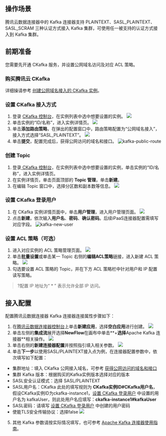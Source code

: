 ## 操作场景
腾讯云数据连接器中的 Kafka 连接器支持 PLAINTEXT、SASL_PLAINTEXT、SASL_SCRAM 三种认证方式接入 Kafka 集群，可使用任一被支持的认证方式接入到 Kafka 集群。

## 前期准备
您需要先开通 CKafka 服务，并设置公网域名访问及对应 ACL 策略。

### 购买腾讯云 CKafka
详细操请参考 [创建公网域名接入的 CKafka 实例](https://cloud.tencent.com/document/product/597/54840)。

### 设置 CKafka 接入方式
1. 登录 [CKafka 控制台](https://console.cloud.tencent.com/ckafka/index?rid=1)，在实例列表中选中想要设置的实例。
![](https://qcloudimg.tencent-cloud.cn/raw/0d9e8ae5f9ba6668bd849d786ef8ab4d.png)
2. 单击实例的“ID/名称”，进入实例详情页。
![](https://qcloudimg.tencent-cloud.cn/raw/05d8bc7d61f34acf40460a1a2641e6d1.png)
3. 单击**添加路由策略**，在弹出的配置窗口中，路由策略配置为“公网域名接入”，接入方式选择“SASL_PLAINTEXT”。
![](https://qcloudimg.tencent-cloud.cn/raw/c63e0029e5ba8c364752c2bef4aad4d7.png)
4. 单击**提交**，配置完成后，获得公网访问的域名和接口[](id:method2)。
![kafka-public-route](https://qcloudimg.tencent-cloud.cn/raw/ec08cd239605c06b11a6fd1cb613a949/kafka-public-route.png)

### 创建 Topic
1. 登录[ CKafka 控制台](https://console.cloud.tencent.com/ckafka/index?rid=1)，在实例列表中选中想要设置的实例，单击实例的“ID/名称”，进入实例详情页。
2. 在实例详情页，单击页面顶部的 **Topic 管理**，单击**新建**。
3. 在编辑 Topic 窗口中，选择分区数和副本数等信息。
![](https://qcloudimg.tencent-cloud.cn/raw/3d56db2b59a50acd20bf2a97464098ce.png)

### 设置 CKafka  登录用户[](id:method1)
1. 在 CKafka 实例详情页面中，单击**用户管理**，进入用户管理页面。
![](https://qcloudimg.tencent-cloud.cn/raw/8c6c49b32c25a5d2d0e061bc4958c745.png)
2. 点击**新建**，依次输入**用户名**、**密码**、**确认密码**。后续iPaaS连接器配置需填写对应字段。
![kafka-new-user](https://qcloudimg.tencent-cloud.cn/raw/3df7602f1fd199372794ea183125506f/kafka-new-user.png)

###  设置 ACL 策略（可选）
1. 进入对应实例的 ACL 策略管理页面。
![](https://qcloudimg.tencent-cloud.cn/raw/f89cc906be484920aef2e9c7376b88cb.png)
2. 单击**批量设置**或单击某一 Topic 右侧的**编辑ACL策略**链接，进入新建 ACL 策略。
![](https://qcloudimg.tencent-cloud.cn/raw/9c814afa923aa5f4b9a04449892fd9ef.png)
3. 勾选要设置 ACL 策略的 Topic，并在下方 ACL 策略栏中针对用户和 IP 配置读写策略。
>?配置 IP 地址为“ * ” 表示允许全部 IP 访问。

## 接入配置
配置腾讯云数据连接器 Kafka 连接器连接属性步骤如下：
1.  在[腾讯云数据连接器控制台](https://console.cloud.tencent.com/ipaas)上单击**新建应用**，选择**空白应用**进行创建。
![](https://qcloudimg.tencent-cloud.cn/raw/f0e3a02558a61e6168e4a6c993931820.png)
2. 单击左侧的**集成流**展开选择**NewFlow**在画布中单击**+**选择**Apache Kafka 连接器**相关操作。
![](https://qcloudimg.tencent-cloud.cn/raw/188f6b9dbdd2c8c618f417ea3d293ba6.png)
3. 单击右侧的**新建连接器配置**并按照指引填入相关参数。
![](https://qcloudimg.tencent-cloud.cn/raw/8112f535875f2cacfdb1fd2bf36fd3f4.png)
4. 单击**下一步**以使用SASL/PLAINTEXT接入点为例，在连接器配置参数中，依次填写如下配置：
 - 集群地址：填入 CKafka 公网接入域名，可参考 [获得公网访问的域名和接口](#method2)
 - 集群 Kafka 版本：根据购买的Kafka实例版本选择对应的版本
 - SASL安全认证模式：选择 SASL/PLAINTEXT
 - SASL用户名：CKafka 此处的填写规则为 **CKafka实例ID#CKafka用户名**，假设CKafka实例ID为ckafka-instance1，[设置 CKafka  登录用户](#method1) 中设置的用户名为 kafkaUser，则此处用户名应填写：**ckafka-instance1#kafkaUser**
 - SASL密码：请填写 [设置 CKafka  登录用户](#method1) 中创建的用户密码
 - 使能TLS安全传输协议：选择false
![](https://qcloudimg.tencent-cloud.cn/raw/a98033fee48fdf62ca44170db08af91b.png)
5. 其他 Kafka 参数请按实际情况填写，也可参考 [Apache Kafka 连接器使用指南](https://cloud.tencent.com/document/product/1270/55465)。






